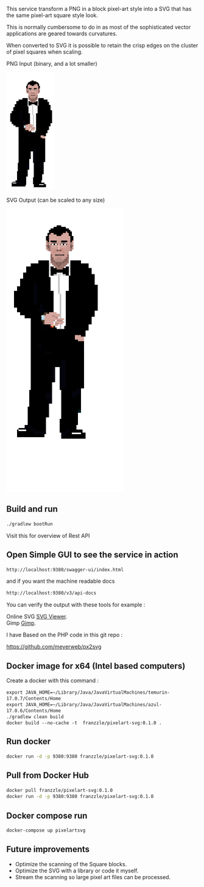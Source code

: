 This service transform a PNG in a block pixel-art style into a SVG 
that has the same pixel-art square style look.

This is normally cumbersome to do in as most of the sophisticated vector applications 
are geared towards curvatures.

When converted to SVG it is possible to retain the crisp edges on the cluster 
of pixel squares when scaling.

PNG Input (binary, and a lot smaller)

![secretagent.png](documentation/images/secretagent.png)

SVG Output (can be scaled to any size)

![secretagent.svg](documentation/images/secretagent.svg)

## Build and run

```sh
./gradlew bootRun
```

Visit this for overview of Rest API

## Open Simple GUI to see the service in action

```sh
http://localhost:9380/swagger-ui/index.html
```

and if you want the machine readable docs

```sh
http://localhost:9380/v3/api-docs
```

You can verify the output with these tools for example :

Online SVG [SVG Viewer](https://www.svgviewer.dev).   
Gimp [Gimp](https://www.gimp.org/).

I have Based on the PHP code in this git repo :

https://github.com/meyerweb/px2svg

## Docker image for x64 (Intel based computers)

Create a docker with this command :

```
export JAVA_HOME=~/Library/Java/JavaVirtualMachines/temurin-17.0.7/Contents/Home 
export JAVA_HOME=~/Library/Java/JavaVirtualMachines/azul-17.0.6/Contents/Home 
./gradlew clean build
docker build --no-cache -t  franzzle/pixelart-svg:0.1.0 .
```

## Run docker

```sh
docker run -d -p 9380:9380 franzzle/pixelart-svg:0.1.0
```

## Pull from Docker Hub
```sh
docker pull franzzle/pixelart-svg:0.1.0
docker run -d -p 9380:9380 franzzle/pixelart-svg:0.1.0
```

## Docker compose run

```sh
docker-compose up pixelartsvg
```

## Future improvements 
* Optimize the scanning of the Square blocks.
* Optimize the SVG with a library or code it myself.
* Stream the scanning so large pixel art files can be processed.